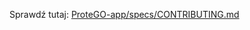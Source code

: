 Sprawdź tutaj: [ProteGO-app/specs/CONTRIBUTING.md](https://github.com/ProteGO-app/specs/blob/master/CONTRIBUTING.md)
